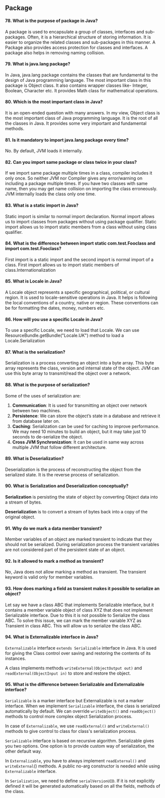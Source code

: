 ## Package



#### 78. What is the purpose of package in Java?
A package is used to encapsulate a group of classes, interfaces and sub-packages. Often, it is a hierarchical structure of storing information. It is easier to organize the related classes and sub-packages in this manner.
A Package also provides access protection for classes and interfaces. A package also helps in removing naming collision.


#### 79. What is java.lang package?
In Java, java.lang package contains the classes that are fundamental to the design of Java programming language. The most important class in this package is Object class. It also contains wrapper classes like- Integer, Boolean, Character
etc. It provides Math class for mathematical operations.


#### 80. Which is the most important class in Java?
It is an open-ended question with many answers. In my view, Object class is the most important class of Java programming language. It is the root of all the classes in Java. It provides some very important and fundamental methods.


#### 81. Is it mandatory to import java.lang package every time?
No. By default, JVM loads it internally.


#### 82. Can you import same package or class twice in your class?
If we import same package multiple times in a class, compiler includes it only once. So neither JVM nor Compiler gives any error/warning on including a package multiple times. If you have two classes with same name, then you may get name collision on importing the class erroneously. JVM internally loads the class only one time.


#### 83. What is a static import in Java?
Static import is similar to normal import declaration. Normal import allows us to import classes from packages without using package qualifier. Static import allows us to import static members from a class without using class qualifier.


#### 84. What is the difference between import static com.test.Fooclass and import com.test.Fooclass?
First import is a static import and the second import is normal import of a class. First import allows us to import static members of class.Internationalization


#### 85. What is Locale in Java?
A Locale object represents a specific geographical, political, or
cultural region. It is used to locale-sensitive operations in Java.
It helps is following the local conventions of a country, native or
region. These conventions can be for formatting the dates, money,
numbers etc.


#### 86. How will you use a specific Locale in Java?
To use a specific Locale, we need to load that Locale. We can use
ResourceBundle.getBundle("Locale.UK") method to load a Locale.Serialization


#### 87. What is the serialization?
Serialization is a process converting an object into a byte array. This byte array represents the class, version and internal state of the object. JVM can use this byte array to transmit/read the object over a network.


#### 88. What is the purpose of serialization?
Some of the uses of serialization are:
1. **Communication**: It is used for transmitting an object over network between two machines.
2. **Persistence**: We can store the object’s state in a database
and retrieve it from database later on.
3. **Caching**: Serialization can be used for caching to improve performance. We may need 10 minutes to build an object, but it may take just 10 seconds to de-serialize the object.
4. **Cross JVM Synchronization**: It can be used in same way
across multiple JVM that follow different architecture.


#### 89. What is Deserialization?
Deserialization is the process of reconstructing the object from the serialized state. It is the reverse process of serialization.


#### 90. What is Serialization and Deserialization conceptually?
**Serialization** is persisting the state of object by converting Object data into a stream of bytes.

**Deserialization** is to convert a stream of bytes back into a copy of the original object.


#### 91. Why do we mark a data member transient?
Member variables of an object are marked transient to indicate that they should not be serialized. During serialization process the transient variables are not
considered part of the persistent state of an object.


#### 92. Is it allowed to mark a method as transient?
No, Java does not allow marking a method as transient. The transient keyword is valid only for member variables.


#### 93. How does marking a field as transient makes it possible to serialize an object?
Let say we have a class ABC that implements Serializable interface, but it contains a member variable object of class XYZ that does not implement Serializable interface. Due to this it is not possible to Serialize the class ABC.
To solve this issue, we can mark the member variable XYZ as
Transient in class ABC. This will allow us to serialize the class
ABC.


#### 94. What is Externalizable interface in Java?
`Externalizable` interface `extends Serializable` interface in Java. It is
used for giving the Class control over saving and restoring the contents of its instances.

A class implements methods `writeExternal(ObjectOutput out)` and `readExternal(ObjectInput in)` to
store and restore the object.


#### 95. What is the difference between Serializable and Externalizable interface?
`Serializable` is a marker interface but Externalizable is not a marker interface.
When we implement `Serializable` interface, the class is serialized automatically by default. We can override `writeObject()` and `readObject()` methods to control more complex object Serialization process.

In case of `Externalizable`, we use `readExternal()` and `writeExternal()` methods to give control to class for class's serialization process.

`Serializable` interface is based on recursive algorithm.
Serializable gives you two options. One option is to provide custom way of serialization, the other default way. 

In `Externalizable`, you have to always implement `readExternal()` and `writeExternal`() methods.
A public no-arg constructor is needed while using `Externalizable`
interface.

In `Serialization`, we need to define `serialVersionUID`. If it is not explicitly defined it will be generated automatically based on all the fields, methods of the class.